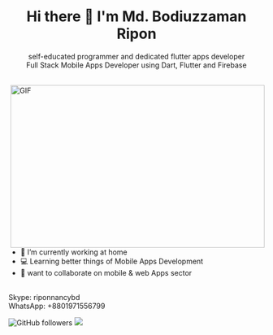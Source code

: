 <h1 align="center"> Hi there 👋 I'm Md. Bodiuzzaman Ripon</h1>
<p align="center">self-educated programmer and dedicated flutter apps developer <br/>
  Full Stack Mobile Apps Developer using Dart, Flutter and Firebase</p>
<br />
<img align="right" alt="GIF" src="https://user-images.githubusercontent.com/90719674/142732132-b01c8f39-6265-4c0c-b0b8-9a2845030a01.gif" width="500" height="320" />

- 🔭 I’m currently working at home
- 💻 Learning better things of Mobile Apps Development
- 👯 want to collaborate on mobile & web Apps sector

<br/>
Skype: riponnancybd
<br/>
WhatsApp: +8801971556799
<br/>


![GitHub followers](https://img.shields.io/github/followers/bzamanbd?logo=GitHub&style=for-the-badge)
<a href="https://www.linkedin.com/in/md-bodiuzzaman-ripon-57810542/">
    <img src="https://img.shields.io/badge/linkedin-%230077B5.svg?&style=for-the-badge&logo=linkedin&logoColor=white" />
</a>



